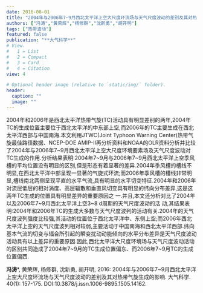 ```yaml
---
date: 2016-08-01
title: "2004年与2006年7~9月西北太平洋上空大尺度环流场与天气尺度波动的差别及其对热带气旋生成的影响"
authors: ["冯涛","黄荣辉","杨修群","沈新勇","胡开明"]
tags: ["热带波动"]
featured: false
publication: "**大气科学**"
# View.
#   1 = List
#   2 = Compact
#   3 = Card
#   4 = Citation
view: 4

# Optional header image (relative to `static/img/` folder).
header:
  caption: ""
  image: ""
---
```


2004年和2006年是西北太平洋热带气旋(TC)活动具有明显差别的两年,2004年TC的生成位置主要位于西北太平洋的中东部上空,而2006年的TC主要生成在西北太平洋西部与中国南海.本文利用JTWC(Joint Typhoon Warning Center)热带气旋最佳路径数据、NCEP-DOE AMIP-II再分析资料和NOAA的OLR资料分析并比较了2004年与2006年7~9月西北太平洋上空大尺度环境要素场及天气尺度波动对TC生成的作用.分析结果表明:2004年7~9月与2006年7~9月西北太平洋上空季风槽的平均位置没有明显的区别,但是形态有着显著的差异.2004年季风槽的槽线不明显,在西北太平洋中部呈现一显著的气旋式环流;而2006年季风槽的槽线非常明显,槽线南北两侧呈现平直的水平气流,具有明显的水平切变特征.2004年和2006年对流层低层的相对涡度、高层辐散和垂直风切变具有明显的纬向分布差异,这是这两年TC生成的位置具有明显差异的重要原因之 一.并且,本文还分析对比了2004年以及2006年7~9月西北太平洋上空3~8 d周期的天气尺度波动的活 动,其结果表明:2004年和2006年TC的生成大多数与天气尺度波列的活动有关.2004年的天气尺度波列强度比较强,其活动的位置位于西北太平洋中、东侧上空;而2006年西北太平洋上空的天气尺度波列相对较弱,主要活动于中国南海和西北太平洋西部.纬向基本气流的切变与辐合所引起的瞬变扰动动能倾向的水平分布差异是天气尺度波动活动具有以上差异的重要原因.因此,西北太平洋大尺度环境场与天气尺度波动活动的区别共同造成了2004年7~9月的TC生成位置偏东、而2006年7~9月TC的生成位置偏西.

**冯涛**\*, 黄荣辉, 杨修群, 沈新勇, 胡开明, 2016: 2004年与2006年7~9月西北太平洋上空大尺度环流场与天气尺度波动的差别及其对热带气旋生成的影响. 大气科学. 40(1): 157-175. DOI:10.3878/j.issn.1006-9895.1505.14162. 